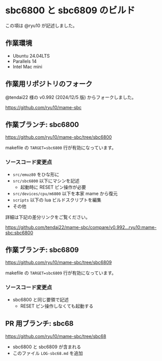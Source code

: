 # sbc6800 と sbc6809 のビルド

この項は @ryu10 が記述しました。

## 作業環境

* Ubuntu 24.04LTS 
* Parallels 14
* Intel Mac mini

## 作業用リポジトリのフォーク

@tendai22 様の v0.992 (2024/12/5 版) からフォークしました。

https://github.com/ryu10/mame-sbc

## 作業ブランチ: sbc6800

https://github.com/ryu10/mame-sbc/tree/sbc6800

makefile の `TARGET=sbc6800` 行が有効になっています。

### ソースコード変更点

* `src/emuz80` をひな形に
* `src/sbc6800` 以下にマシンを記述
    * 起動時に RESET ピン操作が必要
* `src/devices/cpu/m6800` 以下を本家 mame から復元
* `scripts` 以下の lua ビルドスクリプトを編集
* その他

詳細は下記の差分リンクをご覧ください。

https://github.com/tendai22/mame-sbc/compare/v0.992...ryu10:mame-sbc:sbc6800

## 作業ブランチ: sbc6809

https://github.com/ryu10/mame-sbc/tree/sbc6809

makefile の `TARGET=sbc6809` 行が有効になっています。

### ソースコード変更点

* sbc6800 と同じ要領で記述
    * RESET ピン操作しなくても起動する

## PR 用ブランチ: sbc68

https://github.com/ryu10/mame-sbc/tree/sbc68

* sbc6800 と sbc6809 が含まれる
* このファイル `LOG-sbc68.md` を追加  
